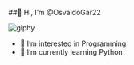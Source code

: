 ##👋 Hi, I’m @OsvaldoGar22


![giphy](https://github.com/user-attachments/assets/98ca6702-7990-46e6-85ed-fa947ec031b3)


- 👀 I’m interested in Programming
- 🌱 I’m currently learning Python

<!---
OsvaldoGar22/OsvaldoGar22 is a ✨ special ✨ repository because its `README.md` (this file) appears on your GitHub profile.
You can click the Preview link to take a look at your changes.
--->
